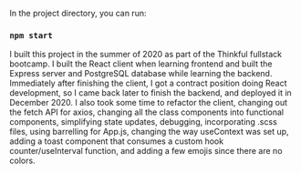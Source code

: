 In the project directory, you can run:

### `npm start`

I built this project in the summer of 2020 as part of the Thinkful fullstack bootcamp. I built the React client when learning frontend and built the Express server and PostgreSQL database while learning the backend. Immediately after finishing the client, I got a contract position doing React development, so I came back later to finish the backend, and deployed it in December 2020. I also took some time to refactor the client, changing out the fetch API for axios, changing all the class components into functional components, simplifying state updates, debugging, incorporating .scss files, using barrelling for App.js, changing the way useContext was set up, adding a toast component that consumes a custom hook counter/useInterval function, and adding a few emojis since there are no colors.
